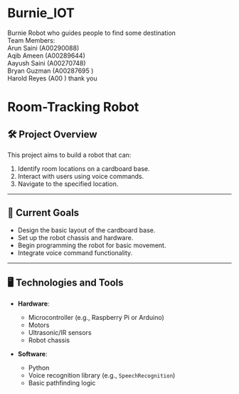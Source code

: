# Burnie_IOT
Burnie Robot who guides people to find some destination
<br>
Team Members:
<br>
Arun Saini (A00290088)
<br>
Aqib Ameen (A00289644)
<br>
Aayush Saini (A00270748)
<br>
Bryan Guzman (A00287695 )
<br>
Harold Reyes (A00        )
thank you
# Room-Tracking Robot  

## 🛠 Project Overview  
This project aims to build a robot that can:  
1. Identify room locations on a cardboard base.  
2. Interact with users using voice commands.  
3. Navigate to the specified location.  

---

## 🚀 Current Goals  
- Design the basic layout of the cardboard base.  
- Set up the robot chassis and hardware.  
- Begin programming the robot for basic movement.  
- Integrate voice command functionality.  

---

## 🖥️ Technologies and Tools  
- **Hardware**:  
  - Microcontroller (e.g., Raspberry Pi or Arduino)  
  - Motors  
  - Ultrasonic/IR sensors  
  - Robot chassis  

- **Software**:  
  - Python  
  - Voice recognition library (e.g., `SpeechRecognition`)  
  - Basic pathfinding logic  

